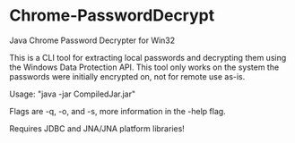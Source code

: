 # Chrome-PasswordDecrypt
Java Chrome Password Decrypter for Win32

This is a CLI tool for extracting local passwords and decrypting them using the 
Windows Data Protection API. This tool only works on the system the passwords were
initially encrypted on, not for remote use as-is. 

Usage: "java -jar CompiledJar.jar"

Flags are -q, -o, and -s, more information in the -help flag.

Requires JDBC and JNA/JNA platform libraries!

